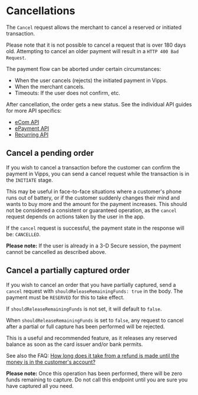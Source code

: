 <!-- START_METADATA
---
title: Cancellations
pagination_next: null
pagination_prev: null
---
END_METADATA -->

# Cancellations

The `Cancel` request allows the merchant to cancel a reserved or initiated transaction.

Please note that it is not possible to cancel a request that is over 180 days old.
Attempting to cancel an older payment will result in a `HTTP 400 Bad Request`.

The payment flow can be aborted under certain circumstances:

* When the user cancels (rejects) the initiated payment in Vipps.
* When the merchant cancels.
* Timeouts: If the user does not confirm, etc.

After cancellation, the order gets a new status.
See the individual API guides for more API specifics:

* [eCom API](https://developer.vippsmobilepay.com/docs/APIs/ecom-api)
* [ePayment API](https://developer.vippsmobilepay.com/docs/APIs/epayment-api)
* [Recurring API](https://developer.vippsmobilepay.com/docs/APIs/recurring-api)

## Cancel a pending order

If you wish to cancel a transaction before the customer can confirm the payment
in Vipps, you can send a cancel request while the transaction is in the `INITIATE` stage.

This may be useful in face-to-face situations where a customer's phone runs out
of battery, or if the customer suddenly changes their mind and wants to buy
more and the amount for the payment increases.
This should not be considered a consistent or guaranteed operation,
as the `cancel` request depends on actions taken by the user in the app.

If the `cancel`
request is successful, the payment state in the response will be: `CANCELLED`.  

**Please note:** If the user is already in a 3-D Secure session, the payment
cannot be cancelled as described above.

## Cancel a partially captured order

If you wish to cancel an order that you have partially captured, send a
`cancel` request with `shouldReleaseRemainingFunds: true` in the body.
The payment must be `RESERVED` for this to take effect.

If `shouldReleaseRemainingFunds` is not set, it will default to `false`.

When `shouldReleaseRemainingFunds` is set to `false`,
any request to cancel after a partial or full capture has been performed will be rejected.

This is a useful and recommended feature, as it releases any reserved balance
as soon as the card issuer and/or bank permits.

See also the FAQ:
[How long does it take from a refund is made until the money is in the customer's account?](../faqs/refunds-faq#how-long-does-it-take-from-a-refund-is-made-until-the-money-is-in-the-customers-account)

**Please note:** Once this operation has been performed, there will be zero
funds remaining to capture. Do not call this endpoint until you are sure you
have captured all you need.

